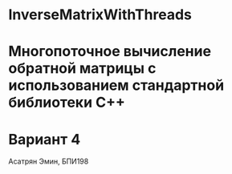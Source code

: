 # InverseMatrixWithThreads
# Многопоточное вычисление обратной матрицы с использованием стандартной библиотеки C++
# Вариант 4
Асатрян Эмин, БПИ198
